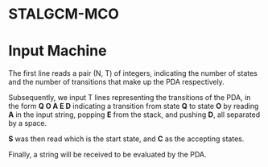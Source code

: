 # STALGCM-MCO

# Input Machine


The first line reads a pair (N, T) of integers, indicating the number of states and the number of transitions that make up the PDA respectively.

Subsequently, we input T lines representing the transitions of the PDA, in the form **Q O A E D** indicating a transition from state **Q** to state **O** by reading **A** in the input string, popping **E** from the stack, and pushing **D**, all separated by a space.

**S** was then read which is the start state, and **C** as the accepting states.

Finally, a string will be received to be evaluated by the PDA.